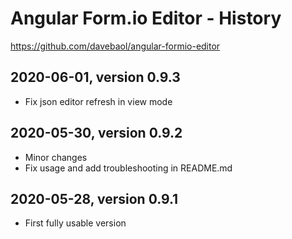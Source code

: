 # Angular Form.io Editor - History

https://github.com/davebaol/angular-formio-editor


## 2020-06-01, version 0.9.3

- Fix json editor refresh in view mode

## 2020-05-30, version 0.9.2

- Minor changes
- Fix usage and add troubleshooting in README.md


## 2020-05-28, version 0.9.1

- First fully usable version
